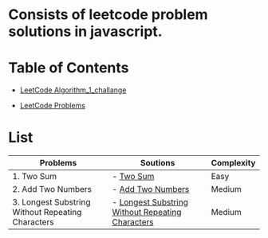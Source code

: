 # Consists of leetcode problem solutions in javascript.

# Table of Contents

- [LeetCode Algorithm_1_challange](https://github.com/Milan-960/LeetCode-JS-Soutions/tree/main/LeetCode-JS/Algorithm_1_challange)

- [LeetCode Problems](https://github.com/Milan-960/LeetCode-JS-Soutions/tree/main/LeetCode-JS/Problems)

# List

| Problems                                          | Soutions                                                                                                                                                                                 | Complexity |
| ------------------------------------------------- | ---------------------------------------------------------------------------------------------------------------------------------------------------------------------------------------- | ---------- |
| 1. Two Sum                                        | - [Two Sum](https://github.com/Milan-960/LeetCode-JS-Soutions/blob/main/LeetCode-JS/Problems/1.Two-Sum.js)                                                                               | Easy       |
| 2. Add Two Numbers                                | - [Add Two Numbers](https://github.com/Milan-960/LeetCode-JS-Soutions/blob/main/LeetCode-JS/Problems/2.Add-Two-Numbers.js)                                                               | Medium     |
| 3. Longest Substring Without Repeating Characters | - [Longest Substring Without Repeating Characters](https://github.com/Milan-960/LeetCode-JS-Soutions/blob/main/LeetCode-JS/Problems/3.Longest-Substring-Without-Repeating-Characters.js) | Medium     |
